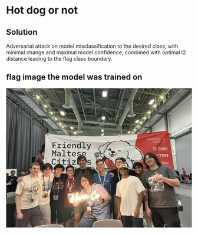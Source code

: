# Hot dog or not

## Solution
Adversarial attack on model misclassification to the desired class, with minimal change and maximal model confidence, combined with optimal l2 distance leading to the flag class boundary.

## flag image the model was trained on
![flag](img/flag.webp)
